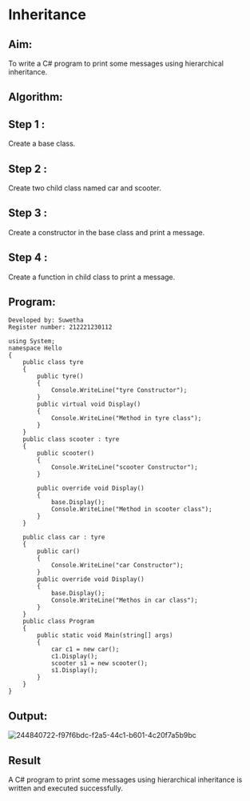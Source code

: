 # Inheritance

## Aim:
 To write a C# program to print some messages using hierarchical inheritance.
## Algorithm:
## Step 1 :
Create a base class.
## Step 2 :
Create two child class named car and scooter.
## Step 3 :
Create a constructor in the base class and print a message.
## Step 4 :
Create a function in child class to print a message.

## Program:
```
Developed by: Suwetha
Register number: 212221230112

using System;
namespace Hello
{
    public class tyre
    {
        public tyre()
        {
            Console.WriteLine("tyre Constructor");
        }
        public virtual void Display()
        {
            Console.WriteLine("Method in tyre class");
        }
    }
    public class scooter : tyre
    {
        public scooter()
        {
            Console.WriteLine("scooter Constructor");
        }

        public override void Display()
        {
            base.Display();
            Console.WriteLine("Method in scooter class");
        }
    }

    public class car : tyre
    {
        public car()
        {
            Console.WriteLine("car Constructor");
        }
        public override void Display()
        {
            base.Display();
            Console.WriteLine("Methos in car class");
        }
    }
    public class Program
    {
        public static void Main(string[] args)
        {
            car c1 = new car();
            c1.Display();
            scooter s1 = new scooter();
            s1.Display();
        }
    }
}
```
## Output:

![244840722-f97f6bdc-f2a5-44c1-b601-4c20f7a5b9bc](https://github.com/swemurali/Inheritance/assets/94165336/c4798919-1abc-4871-8f0e-0d20805cb30e)

## Result
 A C# program to print some messages using hierarchical inheritance is written and executed successfully.
